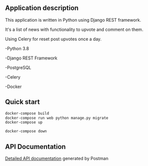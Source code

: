 ## Application description

This application is written in Python using Django REST framework.

It's a list of news with functionality to upvote and comment on them. 

Using Celery for reset post upvotes once a day.


-Python 3.8

-Django REST Framework

-PostgreSQL

-Celery

-Docker



## Quick start

```sh
docker-compose build
docker-compose run web python manage.py migrate
docker-compose up

docker-compose down
```

## API Documentation

[Detailed API documentation](https://documenter.getpostman.com/view/8690633/TVKHUvFT) generated by Postman
